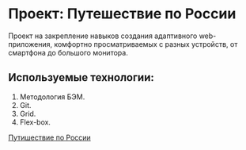 # Проект: Путешествие по России

Проект на закрепление навыков создания адаптивного web-приложения, комфортно просматриваемых  с разных устройств, от смартфона до большого монитора.

## Используемые технологии:
1. Методология БЭМ.
2. Git.
3. Grid.
4. Flex-box.

[Путишествие по России](https://rus-travel.vitmach.ru)
